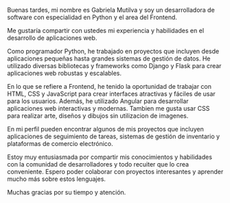 Buenas tardes, mi nombre es Gabriela Mutilva y soy un desarrolladora de software con especialidad en Python y el area del Frontend.

Me gustaría compartir con ustedes mi experiencia y habilidades en el desarrollo de aplicaciones web.

Como programador Python, he trabajado en proyectos que incluyen desde aplicaciones pequeñas hasta grandes sistemas de gestión de datos. He utilizado diversas bibliotecas y frameworks como Django y Flask para crear aplicaciones web robustas y escalables.

En lo que se refiere a Frontend, he tenido la oportunidad de trabajar con HTML, CSS y JavaScript para crear interfaces atractivas y fáciles de usar para los usuarios. Además, he utilizado Angular para desarrollar aplicaciones web interactivas y modernas.
Tambien me gusta usar CSS para realizar arte, diseños y dibujos sin utilizacion de imagenes.

En mi perfil pueden encontrar algunos de mis proyectos que incluyen aplicaciones de seguimiento de tareas, sistemas de gestión de inventario y plataformas de comercio electrónico.

Estoy muy entusiasmada por compartir mis conocimientos y habilidades con la comunidad de desarrolladores y todo recuiter que lo crea conveniente.
Espero poder colaborar con proyectos interesantes y aprender mucho más sobre estos lenguajes.

Muchas gracias por su tiempo y atención.
